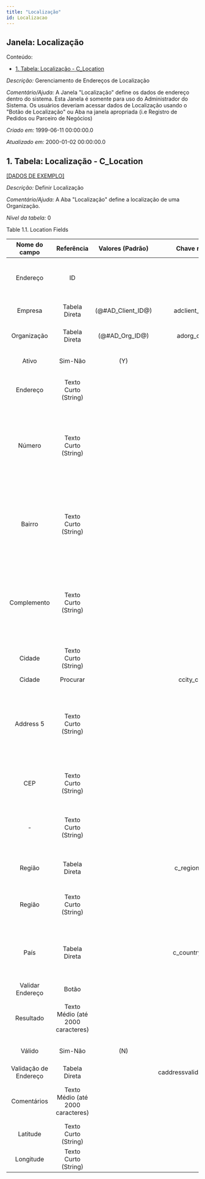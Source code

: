 ```yaml
---
title: "Localização"
id: Localizacao
---
```

<div id="d138091e1" class="section chapter">

<div class="titlepage">

<div>

<div>

## Janela: Localização

</div>

</div>

</div>

<div class="toc">

<div class="toc-title">

Conteúdo:

</div>

  - <span class="section">[1. Tabela: Localização -
    C\_Location](#d138091e22)</span>

</div>

<span class="emphasis">*Descrição:* </span> Gerenciamento de Endereços
de Localização

<span class="emphasis">*Comentário/Ajuda:* </span>A Janela "Localização"
define os dados de endereço dentro do sistema. Esta Janela é somente
para uso do Administrador do Sistema. Os usuários deveriam acessar dados
de Localização usando o "Botão de Localização" ou Aba na janela
apropriada (i.e Registro de Pedidos ou Parceiro de Negócios)

<span class="emphasis"> *Criado em:* </span>1999-06-11 00:00:00.0

<span class="emphasis">*Atualizado em:* </span>2000-01-02 00:00:00.0

<div id="d138091e22" class="section section">

<div class="titlepage">

<div>

<div>

## 1. Tabela: Localização - C\_Location

</div>

</div>

</div>

[\[DADOS DE EXEMPLO\]](data/C_Location_data)

<span class="emphasis">*Descrição:*</span> Definir Localização

<span class="emphasis">*Comentário/Ajuda:* </span> A Aba "Localização"
define a localização de uma Organização.

<span class="emphasis">*Nível da tabela:* </span>0

</div>

<div id="d138091e39" class="table">

<div class="table-title">

Table 1.1. Location
Fields

</div>

<div class="table-contents">

|     Nome do campo     |            Referência             |   Valores (Padrão)   |       Chave restritiva        |                Regra de validação                |             Descrição              |                                                                  Comentário/Ajuda                                                                   |
| :-------------------: | :-------------------------------: | :------------------: | :---------------------------: | :----------------------------------------------: | :--------------------------------: | :-------------------------------------------------------------------------------------------------------------------------------------------------: |
|       Endereço        |                ID                 |                      |                               |                                                  |        Location or Address         |                                           The Location / Address field defines the location of an entity.                                           |
|        Empresa        |           Tabela Direta           | (@\#AD\_Client\_ID@) |      adclient\_clocation      |        AD\_Client.AD\_Client\_ID \< \> 0         | (semelhante ao primeiro relatório) |                                                                 (ver o mesmo acima)                                                                 |
|      Organização      |           Tabela Direta           |  (@\#AD\_Org\_ID@)   |       adorg\_clocation        | (AD\_Org.IsSummary='N' OR AD\_Org.AD\_Org\_ID=0) | (semelhante ao primeiro relatório) |                                                                 (ver o mesmo acima)                                                                 |
|         Ativo         |              Sim-Não              |         (Y)          |                               |                                                  | (semelhante ao primeiro relatório) |                                                                 (ver o mesmo acima)                                                                 |
|       Endereço        |       Texto Curto (String)        |                      |                               |                                                  |  Address line 1 for this location  |                                            The Address 1 identifies the address for an entity's location                                            |
|        Número         |       Texto Curto (String)        |                      |                               |                                                  |  Address line 2 for this location  | The Address 2 provides additional address information for an entity. It can be used for building location, apartment number or similar information. |
|        Bairro         |       Texto Curto (String)        |                      |                               |                                                  |  Address Line 3 for the location   | The Address 2 provides additional address information for an entity. It can be used for building location, apartment number or similar information. |
|      Complemento      |       Texto Curto (String)        |                      |                               |                                                  |  Address Line 4 for the location   | The Address 4 provides additional address information for an entity. It can be used for building location, apartment number or similar information. |
|        Cidade         |       Texto Curto (String)        |                      |                               |                                                  |         Identifies a City          |                                            The City identifies a unique City for this Country or Region.                                            |
|        Cidade         |             Procurar              |                      |       ccity\_clocation        |                                                  |                City                |                                                                  City in a country                                                                  |
|       Address 5       |       Texto Curto (String)        |                      |                               |                                                  |  Address Line 5 for the location   | The Address 5 provides additional address information for an entity. It can be used for building location, apartment number or similar information. |
|          CEP          |       Texto Curto (String)        |                      |                               |                                                  |            Postal code             |                                    The Postal Code or ZIP identifies the postal code for this entity's address.                                     |
|          \-           |       Texto Curto (String)        |                      |                               |                                                  |   Additional ZIP or Postal code    |                        The Additional ZIP or Postal Code identifies, if appropriate, any additional Postal Code information.                        |
|        Região         |           Tabela Direta           |                      |      c\_region\_location      |    C\_Region.C\_Country\_ID=@C\_Country\_ID@     |  Identifies a geographical Region  |                                               The Region identifies a unique Region for this Country.                                               |
|        Região         |       Texto Curto (String)        |                      |                               |                                                  |         Name of the Region         |                              The Region Name defines the name that will print when this region is used in a document.                               |
|         País          |           Tabela Direta           |                      |     c\_country\_location      |                                                  |              Country               |                         The Country defines a Country. Each Country must be defined before it can be used in any document.                          |
|   Validar Endereço    |               Botão               |                      |                               |                                                  |                                    |                                                                                                                                                     |
|       Resultado       | Texto Médio (até 2000 caracteres) |                      |                               |                                                  |     Result of the action taken     |                                        The Result indicates the result of any action taken on this request.                                         |
|        Válido         |              Sim-Não              |         (N)          |                               |                                                  |          Element is valid          |                                                       The element passed the validation check                                                       |
| Validação de Endereço |           Tabela Direta           |                      | caddressvalidation\_clocation |                                                  |                                    |                                                                                                                                                     |
|      Comentários      | Texto Médio (até 2000 caracteres) |                      |                               |                                                  | Comments or additional information |                                      The Comments field allows for free form entry of additional information.                                       |
|       Latitude        |       Texto Curto (String)        |                      |                               |                                                  |                                    |                                                                                                                                                     |
|       Longitude       |       Texto Curto (String)        |                      |                               |                                                  |                                    |                                                                                                                                                     |

</div>

</div>

  

</div>
